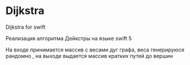 # Dijkstra
Dijkstra for swift

Реализация алгоритма Дейкстры на языке swift 5

На входе принимается массив с весами дуг графа, веса генерируюся рандомно , на выходе выдается массив кратких путей до вершин
